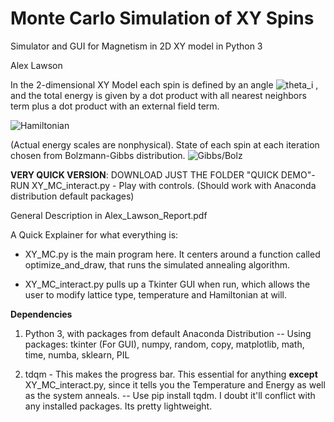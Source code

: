 # Monte Carlo Simulation of XY Spins
Simulator and GUI for Magnetism in 2D XY model in Python 3

Alex Lawson 

In the 2-dimensional XY Model each spin is defined by an angle <img src="https://latex.codecogs.com/svg.latex?\Large&space;\theta_i" title="theta_i" /> , and the total energy is given by a dot product with all nearest neighbors term  plus a dot product with an external field term. 

<img src="https://latex.codecogs.com/svg.latex?\Large&space;H=\sum_{<ij>}Jcos(\theta_i-\theta_j)+\sum_{i}Bcos(\theta_i)" title="Hamiltonian" /> 

(Actual energy scales are nonphysical). State of each spin at each iteration chosen from Bolzmann-Gibbs distribution.
<img src="https://latex.codecogs.com/svg.latex?\Large&space;Prob(E_i)=\frac{1}{Z}e^{\frac{-E_i}{k_BT}},Z=\sum_{i}e^{\frac{-E_i}{k_BT}}" title="Gibbs/Bolz" />

__VERY QUICK VERSION__: DOWNLOAD JUST THE FOLDER "QUICK DEMO"- RUN XY_MC_interact.py - Play with controls. 
(Should work with Anaconda distribution default packages)

General Description in Alex_Lawson_Report.pdf

A Quick Explainer for what everything is:

  - XY_MC.py is the main program here. It centers around a function called optimize_and_draw, that runs the simulated annealing algorithm.

  - XY_MC_interact.py pulls up a Tkinter GUI when run, which allows the user to modify lattice type, temperature and Hamiltonian at will. 

__Dependencies__
1) Python 3, with packages from default Anaconda Distribution
  -- Using packages: tkinter (For GUI), numpy, random, copy, matplotlib, math, time, numba, sklearn, PIL

2) tdqm - This makes the progress bar. This essential for anything **except** XY_MC_interact.py, since it tells you the Temperature and Energy as well as the system anneals. 
  -- Use pip install tqdm. I doubt it'll conflict with any installed packages. Its pretty lightweight. 
